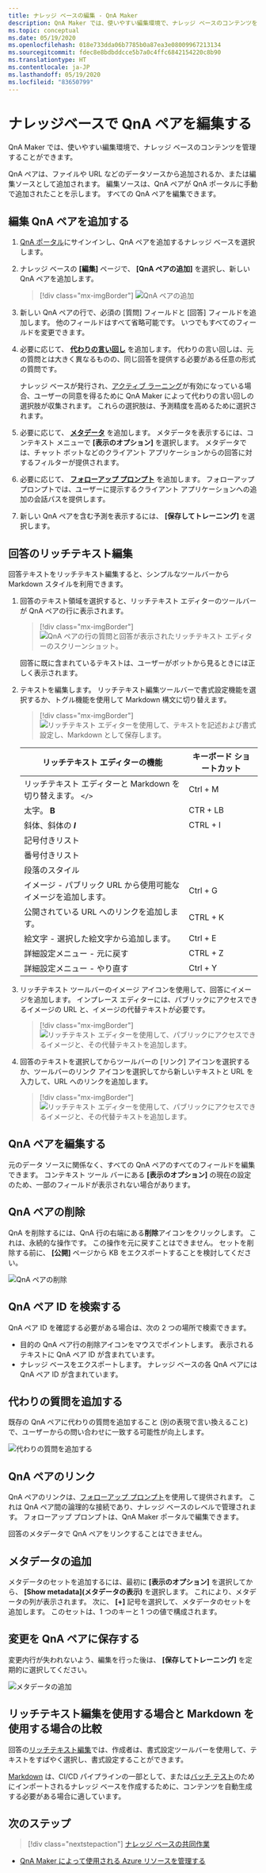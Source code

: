 ```yaml
---
title: ナレッジ ベースの編集 - QnA Maker
description: QnA Maker では、使いやすい編集環境で、ナレッジ ベースのコンテンツを管理することができます。
ms.topic: conceptual
ms.date: 05/19/2020
ms.openlocfilehash: 018e733dda06b7785b0a87ea3e08009967213134
ms.sourcegitcommit: fdec8e8bdbddcce5b7a0c4ffc6842154220c8b90
ms.translationtype: HT
ms.contentlocale: ja-JP
ms.lasthandoff: 05/19/2020
ms.locfileid: "83650799"
---
```

# <a name="edit-qna-pairs-in-your-knowledge-base"></a>ナレッジベースで QnA ペアを編集する

QnA Maker では、使いやすい編集環境で、ナレッジ ベースのコンテンツを管理することができます。

QnA ペアは、ファイルや URL などのデータソースから追加されるか、または編集ソースとして追加されます。 編集ソースは、QnA ペアが QnA ポータルに手動で追加されたことを示します。 すべての QnA ペアを編集できます。

<a name="add-an-editorial-qna-set"></a>

## <a name="add-an-editorial-qna-pair"></a>編集 QnA ペアを追加する

1. [QnA ポータル](https://www.qnamaker.ai/)にサインインし、QnA ペアを追加するナレッジ ベースを選択します。
1. ナレッジ ベースの **[編集]** ページで、 **[QnA ペアの追加]** を選択し、新しい QnA ペアを追加します。

    > [!div class="mx-imgBorder"]
    > ![QnA ペアの追加](../media/qnamaker-how-to-edit-kb/add-qnapair.png)

1. 新しい QnA ペアの行で、必須の [質問] フィールドと [回答] フィールドを追加します。 他のフィールドはすべて省略可能です。 いつでもすべてのフィールドを変更できます。

1. 必要に応じて、 **[代わりの言い回し](../Quickstarts/add-question-metadata-portal.md#add-additional-alternatively-phrased-questions)** を追加します。 代わりの言い回しは、元の質問とは大きく異なるものの、同じ回答を提供する必要がある任意の形式の質問です。

    ナレッジ ベースが発行され、[アクティブ ラーニング](use-active-learning.md)が有効になっている場合、ユーザーの同意を得るために QnA Maker によって代わりの言い回しの選択肢が収集されます。 これらの選択肢は、予測精度を高めるために選択されます。

1. 必要に応じて、 **[メタデータ](../Quickstarts/add-question-metadata-portal.md#add-metadata-to-filter-the-answers)** を追加します。 メタデータを表示するには、コンテキスト メニューで **[表示のオプション]** を選択します。 メタデータでは、チャット ボットなどのクライアント アプリケーションからの回答に対するフィルターが提供されます。

1. 必要に応じて、 **[フォローアップ プロンプト](multiturn-conversation.md)** を追加します。 フォローアップ プロンプトでは、ユーザーに提示するクライアント アプリケーションへの追加の会話パスを提供します。

1. 新しい QnA ペアを含む予測を表示するには、 **[保存してトレーニング]** を選択します。

## <a name="rich-text-editing-for-answer"></a>回答のリッチテキスト編集

回答テキストをリッチテキスト編集すると、シンプルなツールバーから Markdown スタイルを利用できます。

1. 回答のテキスト領域を選択すると、リッチテキスト エディターのツールバーが QnA ペアの行に表示されます。

    > [!div class="mx-imgBorder"]
    > ![QnA ペアの行の質問と回答が表示されたリッチテキスト エディターのスクリーンショット。](../media/qnamaker-how-to-edit-kb/rich-text-control-qna-pair-row.png)

    回答に既に含まれているテキストは、ユーザーがボットから見るときには正しく表示されます。

1. テキストを編集します。 リッチテキスト編集ツールバーで書式設定機能を選択するか、トグル機能を使用して Markdown 構文に切り替えます。

    > [!div class="mx-imgBorder"]
    > ![リッチテキスト エディターを使用して、テキストを記述および書式設定し、Markdown として保存します。](../media/qnamaker-how-to-edit-kb/rich-text-display-image.png)

    |リッチテキスト エディターの機能|キーボード ショートカット|
    |--|--|
    |リッチテキスト エディターと Markdown を切り替えます。 `</>`|Ctrl + M|
    |太字。 **B**|CTR + LB|
    |斜体、斜体の **_I_**|CTRL + I|
    |記号付きリスト||
    |番号付きリスト||
    |段落のスタイル||
    |イメージ - パブリック URL から使用可能なイメージを追加します。|Ctrl + G|
    |公開されている URL へのリンクを追加します。|CTRL + K|
    |絵文字 - 選択した絵文字から追加します。|Ctrl + E|
    |詳細設定メニュー - 元に戻す|CTRL + Z|
    |詳細設定メニュー - やり直す|Ctrl + Y|

1. リッチテキスト ツールバーのイメージ アイコンを使用して、回答にイメージを追加します。 インプレース エディターには、パブリックにアクセスできるイメージの URL と、イメージの代替テキストが必要です。


    > [!div class="mx-imgBorder"]
    > ![リッチテキスト エディターを使用して、パブリックにアクセスできるイメージと、その代替テキストを追加します。](../media/qnamaker-how-to-edit-kb/add-image-url-alternate-text.png)

1. 回答のテキストを選択してからツールバーの [リンク] アイコンを選択するか、ツールバーのリンク アイコンを選択してから新しいテキストと URL を入力して、URL へのリンクを追加します。

    > [!div class="mx-imgBorder"]
    > ![リッチテキスト エディターを使用して、パブリックにアクセスできるイメージと、その代替テキストを追加します。](../media/qnamaker-how-to-edit-kb/add-link-to-answer-rich-text-editor.png)

## <a name="edit-a-qna-pair"></a>QnA ペアを編集する

元のデータ ソースに関係なく、すべての QnA ペアのすべてのフィールドを編集できます。 コンテキスト ツール バーにある **[表示のオプション]** の現在の設定のため、一部のフィールドが表示されない場合があります。

## <a name="delete-a-qna-pair"></a>QnA ペアの削除

QnA を削除するには、QnA 行の右端にある**削除**アイコンをクリックします。 これは、永続的な操作です。 この操作を元に戻すことはできません。 セットを削除する前に、 **[公開]** ページから KB をエクスポートすることを検討してください。

![QnA ペアの削除](../media/qnamaker-how-to-edit-kb/delete-qnapair.png)

## <a name="find-the-qna-pair-id"></a>QnA ペア ID を検索する

QnA ペア ID を確認する必要がある場合は、次の 2 つの場所で検索できます。

* 目的の QnA ペア行の削除アイコンをマウスでポイントします。 表示されるテキストに QnA ペア ID が含まれています。
* ナレッジ ベースをエクスポートします。 ナレッジ ベースの各 QnA ペアには QnA ペア ID が含まれています。

## <a name="add-alternate-questions"></a>代わりの質問を追加する

既存の QnA ペアに代わりの質問を追加すること (別の表現で言い換えること) で、ユーザーからの問い合わせに一致する可能性が向上します。

![代わりの質問を追加する](../media/qnamaker-how-to-edit-kb/add-alternate-question.png)

## <a name="linking-qna-pairs"></a>QnA ペアのリンク

QnA ペアのリンクは、[フォローアップ プロンプト](multiturn-conversation.md)を使用して提供されます。 これは QnA ペア間の論理的な接続であり、ナレッジ ベースのレベルで管理されます。 フォローアップ プロンプトは、QnA Maker ポータルで編集できます。

回答のメタデータで QnA ペアをリンクすることはできません。

## <a name="add-metadata"></a>メタデータの追加

メタデータのセットを追加するには、最初に **[表示のオプション]** を選択してから、 **[Show metadata]\(メタデータの表示\)** を選択します。 これにより、メタデータの列が表示されます。 次に、 **[+]** 記号を選択して、メタデータのセットを追加します。 このセットは、1 つのキーと 1 つの値で構成されます。

## <a name="save-changes-to-the-qna-pairs"></a>変更を QnA ペアに保存する

変更内行が失われないよう、編集を行った後は、 **[保存してトレーニング]** を定期的に選択してください。

![メタデータの追加](../media/qnamaker-how-to-edit-kb/add-metadata.png)

## <a name="when-to-use-rich-text-editing-versus-markdown"></a>リッチテキスト編集を使用する場合と Markdown を使用する場合の比較

回答の[リッチテキスト編集](#add-an-editorial-qna-set)では、作成者は、書式設定ツールバーを使用して、テキストをすばやく選択し、書式設定することができます。

[Markdown](../reference-markdown-format.md) は、CI/CD パイプラインの一部として、または[バッチ テスト](../Quickstarts/batch-testing.md)のためにインポートされるナレッジ ベースを作成するために、コンテンツを自動生成する必要がある場合に適しています。

## <a name="next-steps"></a>次のステップ

> [!div class="nextstepaction"]
> [ナレッジ ベースの共同作業](./collaborate-knowledge-base.md)

* [QnA Maker によって使用される Azure リソースを管理する](set-up-qnamaker-service-azure.md)
